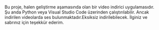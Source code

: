 Bu proje, halen geliştirme aşamasında olan bir video indirici uygulamasıdır. Şu anda Python veya Visual Studio Code üzerinden çalıştırılabilir. Ancak indirilen videolarda ses bulunmaktadır.Eksiksiz indirilebilecek. İlginiz ve sabrınız için teşekkür ederim.

